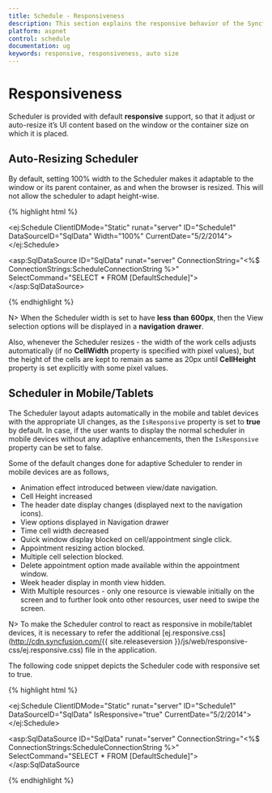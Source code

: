 ```yaml
---
title: Schedule - Responsiveness
description: This section explains the responsive behavior of the Syncfusion ASP.NET Web Forms Schedule control based on the client browser width and height.
platform: aspnet
control: schedule
documentation: ug
keywords: responsive, responsiveness, auto size 
---
```

# Responsiveness

Scheduler is provided with default **responsive** support, so that it adjust or auto-resize it’s UI content based on the window or the container size on which it is placed. 

## Auto-Resizing Scheduler

By default, setting 100% width to the Scheduler makes it adaptable to the window or its parent container, as and when the browser is resized. This will not allow the scheduler to adapt height-wise.

{% highlight html %}

<!--Container for ejScheduler widget-->
<ej:Schedule ClientIDMode="Static" runat="server" ID="Schedule1" DataSourceID="SqlData" Width="100%" CurrentDate="5/2/2014">
    <AppointmentSettings Id="Id" Subject="Subject" AllDay="AllDay" StartTime="StartTime" EndTime="EndTime" Description="Description" Recurrence="Recurrence" RecurrenceRule="RecurrenceRule"/>
</ej:Schedule>

<asp:SqlDataSource ID="SqlData" runat="server" ConnectionString="<%$ ConnectionStrings:ScheduleConnectionString %>"
            SelectCommand="SELECT * FROM [DefaultSchedule]"></asp:SqlDataSource>

{% endhighlight %}

N> When the Scheduler width is set to have **less** **than** **600px**, then the View selection options will be displayed in a **navigation** **drawer**.  

Also, whenever the Scheduler resizes - the width of the work cells adjusts automatically (if no **CellWidth** property is specified with pixel values), but the height of the cells are kept to remain as same as 20px until **CellHeight** property is set explicitly with some pixel values.

## Scheduler in Mobile/Tablets

The Scheduler layout adapts automatically in the mobile and tablet devices with the appropriate UI changes, as the `IsResponsive` property is set to **true** by default. In case, if the user wants to display the normal scheduler in mobile devices without any adaptive enhancements, then the `IsResponsive` property can be set to false.

Some of the default changes done for adaptive Scheduler to render in mobile devices are as follows,

* Animation effect introduced between view/date navigation.
* Cell Height increased
* The header date display changes (displayed next to the navigation icons).
* View options displayed in Navigation drawer
* Time cell width decreased
* Quick window display blocked on cell/appointment single click.
* Appointment resizing action blocked.
* Multiple cell selection blocked.
* Delete appointment option made available within the appointment window.
* Week header display in month view hidden.
* With Multiple resources - only one resource is viewable initially on the screen and to further look onto other resources, user need to swipe the screen.

N> To make the Scheduler control to react as responsive in mobile/tablet devices, it is necessary to refer the additional [ej.responsive.css](http://cdn.syncfusion.com/{{ site.releaseversion }}/js/web/responsive-css/ej.responsive.css) file in the application.

The following code snippet depicts the Scheduler code with responsive set to true.

{% highlight html %}

<ej:Schedule ClientIDMode="Static" runat="server" ID="Schedule1" DataSourceID="SqlData" IsResponsive="true" CurrentDate="5/2/2014">
    <AppointmentSettings Id="Id" Subject="Subject" AllDay="AllDay" StartTime="StartTime" EndTime="EndTime" Description="Description" Recurrence="Recurrence" RecurrenceRule="RecurrenceRule"/>
</ej:Schedule>

<asp:SqlDataSource ID="SqlData" runat="server" ConnectionString="<%$ ConnectionStrings:ScheduleConnectionString %>"
            SelectCommand="SELECT * FROM [DefaultSchedule]"></asp:SqlDataSource

{% endhighlight %}

